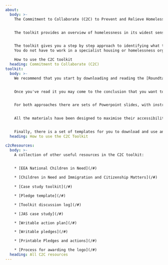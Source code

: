 ```yaml
---
about:
  body: >-
    The Commitment to Collaborate (C2C) to Prevent and Relieve Homelessness Toolkit has been developed by the WMCA Homelessness Taskforce in partnership with Birmingham Voluntary Service Council (BVSC) to support organisations and partnerships across the region to think about what actions they can take to prevent and relieve homelessness.


    The toolkit provides an overview of homelessness in its widest sense and has been designed to help organisations and partnerships work through possible changes that they can make to prevent homelessness at the earliest opportunity, including when the presenting issue is not identified as having an obvious link to homelessness. 


    The toolkit gives you a step by step approach to identifying what the issues and gaps are for the people you work with and how you can help to tackle those issues and gaps.
    You do not have to work in a specialist housing or homelessness organisation to use this toolkit. Any organisation or business can make a contribution to preventing homelessness. 

    How to use the C2C toolkit
  heading: Commitment to Collaborate (C2C)
toolkit:
  body: >-
    We recommend that you start by downloading and reading the [Roundtable Approach toolkit guide](#).  This gives you the background information you'll need to get started.


    Once you've read it you may come to the conclusion that you want to use the alternative version we have prepared with a case study for you to use, in which case look at the [Case Study Approach toolkit guide](#).


    For both approaches there are sets of Powerpoint slides, with instructions in the notes section, for both approaches.


    All the materials have been designed to maximise their accessibility and ease of use electronically so you should not have to print the main documents.


    Finally, there is a set of templates for you to download and use and an explanation of the process for awarding organisations the C2C logo.
  heading: How to use the C2C Toolkit

c2cResources:
  body: >-
    A collection of other useful resources in the C2C toolkit:
    

    * [EEA National Children in Need](/#)

    * [Children in Need and Immigration and Citizenship Matters](/#)
    
    * [Case study toolkit](/#)

    * [Pledge template](/#)

    * [Toolkit discussion log](/#)

    * [JAS case study](/#)

    * [Writable action plan](/#)

    * [Writable pledges](/#)

    * [Printable Pledges and actions](/#)

    * [Process for awarding the logo](/#)
  heading: All C2C resources
---
```

